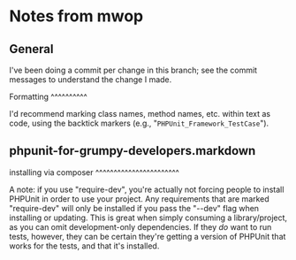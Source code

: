 Notes from mwop
===============

General
-------

I've been doing a commit per change in this branch; see the commit messages to
understand the change I made.

Formatting
^^^^^^^^^^

I'd recommend marking class names, method names, etc. within text as code, using
the backtick markers (e.g., "`PHPUnit_Framework_TestCase`"). 

phpunit-for-grumpy-developers.markdown
--------------------------------------

installing via composer
^^^^^^^^^^^^^^^^^^^^^^^

A note: if you use "require-dev", you're actually not forcing people to install
PHPUnit in order to use your project. Any requirements that are marked
"require-dev" will only be installed if you pass the "--dev" flag when
installing or updating. This is great when simply consuming a library/project,
as you can omit development-only dependencies. If they _do_ want to run tests,
however, they can be certain they're getting a version of PHPUnit that works for
the tests, and that it's installed.
